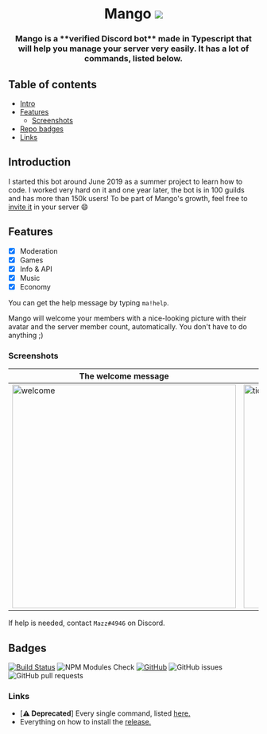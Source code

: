 <div align="center">
    <h1>Mango <img src="https://travis-ci.com/mazzlabs/Mango.svg?branch=master" /></h1>
    <h3>Mango is a **verified Discord bot** made in Typescript that will help you manage your server very easily. It has a lot of commands, listed below.</h3>
</div>

## Table of contents
- [Intro](#Introduction)
- [Features](#Features)
    - [Screenshots](#Screenshots)
- [Repo badges](#Badges)
- [Links](#links)

## Introduction
I started this bot around June 2019 as a summer project to learn how to code. I worked very hard on it and one year later, the bot is in 100 guilds and has more than 150k users! To be part of Mango's growth, feel free to [invite it](https://discord.com/oauth2/authorize?client_id=497443144632238090&permissions=8&scope=bot) in your server :smile:

## Features
- [x] Moderation
- [x] Games
- [x] Info & API
- [x] Music 
- [x] Economy

You can get the help message by typing ```ma!help```.

Mango will welcome your members with a nice-looking picture with their avatar and the server member count, automatically. You don't have to do anything ;)

### Screenshots
The welcome message | The canvas command
------------------- | ------------------
<img src="https://i.imgur.com/BWYHFlh.png" alt="welcome" width=450> | <img src="https://i.imgur.com/uldNvl9.png" alt="tictactoe" width=450>

If help is needed, contact ```Mazz#4946``` on Discord.

## Badges
[![Build Status](https://travis-ci.com/mazzlabs/Mango.svg?branch=master)](https://travis-ci.com/mazzlabs/Mango)
![NPM Modules Check](https://github.com/ignmazz/Mango/workflows/NPM%20Modules%20Check/badge.svg?branch=master)
[![GitHub](https://img.shields.io/github/license/ignmazz/Mango)](https://github.com/ignmazz/Mango/blob/master/LICENSE)
![GitHub issues](https://img.shields.io/github/issues/ignmazz/Mango)
![GitHub pull requests](https://img.shields.io/github/issues-pr/ignmazz/Mango)


### Links
- [**⚠ Deprecated**] Every single command, listed [here.](https://github.com/mazzlabs/Mango/wiki/Commands!)
- Everything on how to install the [release.](https://github.com/ignmazz/Mango/wiki/Commands!)
